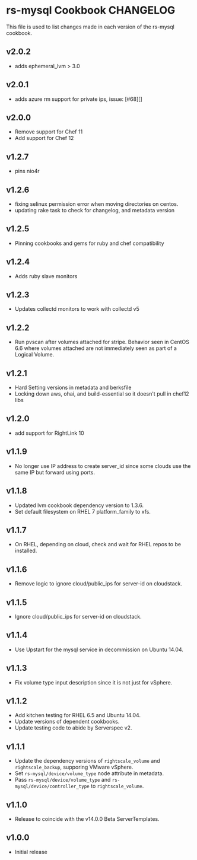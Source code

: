 rs-mysql Cookbook CHANGELOG
=======================

This file is used to list changes made in each version of the rs-mysql cookbook.

v2.0.2
------
- adds ephemeral_lvm > 3.0

v2.0.1
------
- adds azure rm support for private ips, issue: [#68][]

v2.0.0
------
- Remove support for Chef 11
- Add support for Chef 12

v1.2.7
------
- pins nio4r

v1.2.6
------
- fixing selinux permission error when moving directories on centos.
- updating rake task to check for changelog, and metadata version

v1.2.5
------
- Pinning cookbooks and gems for ruby and chef compatibility

v1.2.4
------

- Adds ruby slave monitors

v1.2.3
------

- Updates collectd monitors to work with collectd v5

v1.2.2
------

- Run pvscan after volumes attached for stripe.  Behavior seen in CentOS 6.6 where volumes attached are not
  immediately seen as part of a Logical Volume.

v1.2.1
------

- Hard Setting versions in metadata and berksfile
- Locking down aws, ohai, and build-essential so it doesn't pull in chef12 libs

v1.2.0
------
- add support for RightLink 10

v1.1.9
------

- No longer use IP address to create server_id since some clouds use the same IP but forward using ports.

v1.1.8
------

- Updated lvm cookbook dependency version to 1.3.6.
- Set default filesystem on RHEL 7 platform_family to xfs.

v1.1.7
------

- On RHEL, depending on cloud, check and wait for RHEL repos to be installed.

v1.1.6
------

- Remove logic to ignore cloud/public_ips for server-id on cloudstack.

v1.1.5
------

- Ignore cloud/public_ips for server-id on cloudstack.

v1.1.4
------

- Use Upstart for the mysql service in decommission on Ubuntu 14.04.

v1.1.3
------

- Fix volume type input description since it is not just for vSphere.

v1.1.2
------

- Add kitchen testing for RHEL 6.5 and Ubuntu 14.04.
- Update versions of dependent cookbooks.
- Update testing code to abide by Serverspec v2.

v1.1.1
------

- Update the dependency versions of `rightscale_volume` and `rightscale_backup`, supporing VMware vSphere.
- Set `rs-mysql/device/volume_type` node attribute in metadata.
- Pass `rs-mysql/device/volume_type` and `rs-mysql/device/controller_type` to `rightscale_volume`.

v1.1.0
------

- Release to coincide with the v14.0.0 Beta ServerTemplates.

v1.0.0
------

- Initial release
